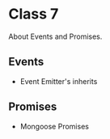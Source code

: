 # Class 7

About Events and Promises.

## Events

- Event Emitter's inherits

## Promises

- Mongoose Promises
